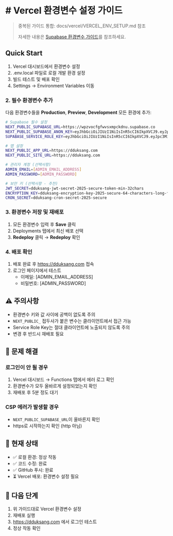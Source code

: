 # # Vercel 환경변수 설정 가이드

> 중복된 가이드 통합: docs/vercel/VERCEL_ENV_SETUP.md 참조
>
> 자세한 내용은 [Supabase 환경변수 가이드](guides/SUPABASE_ENV_GUIDE.md)를 참조하세요.

## Quick Start

1. Vercel 대시보드에서 환경변수 설정
2. .env.local 파일로 로컬 개발 환경 설정
3. 빌드 테스트 및 배포 확인
3. Settings → Environment Variables 이동

### 2. 필수 환경변수 추가

다음 환경변수들을 **Production**, **Preview**, **Development** 모든 환경에 추가:

```bash
# Supabase 필수 설정
NEXT_PUBLIC_SUPABASE_URL=https://wpzvocfgfwvsxmpckdnu.supabase.co
NEXT_PUBLIC_SUPABASE_ANON_KEY=eyJhbGciOiJIUzI1NiIsInR5cCI6IkpXVCJ9.eyJpc3MiOiJzdXBhYmFzZSIsInJlZiI6IndwenZvY2ZnZnd2c3htcGNrZG51Iiwicm9sZSI6ImFub24iLCJpYXQiOjE3MzM0ODczNDQsImV4cCI6MjA0OTA2MzM0NH0.aEvk3fQSNSwOvQhU0yaxE_0UdJGqChhGyQtQPzSZlqU
SUPABASE_SERVICE_ROLE_KEY=eyJhbGciOiJIUzI1NiIsInR5cCI6IkpXVCJ9.eyJpc3MiOiJzdXBhYmFzZSIsInJlZiI6IndwenZvY2ZnZnd2c3htcGNrZG51Iiwicm9sZSI6InNlcnZpY2Vfcm9sZSIsImlhdCI6MTczMzQ4NzM0NCwiZXhwIjoyMDQ5MDYzMzQ0fQ.jyQQCpS-lAHvOpqZwBmQzOPwMv-nEtJlT7bsBA7TNVE

# 앱 설정
NEXT_PUBLIC_APP_URL=https://dduksang.com
NEXT_PUBLIC_SITE_URL=https://dduksang.com

# 관리자 계정 (선택사항)
ADMIN_EMAIL=[ADMIN_EMAIL_ADDRESS]
ADMIN_PASSWORD=[ADMIN_PASSWORD]

# 보안 키 (선택사항 - 추천)
JWT_SECRET=dduksang-jwt-secret-2025-secure-token-min-32chars
ENCRYPTION_KEY=dduksang-encryption-key-2025-secure-64-characters-long-for-aes256
CRON_SECRET=dduksang-cron-secret-2025-secure
```

### 3. 환경변수 저장 및 재배포

1. 모든 환경변수 입력 후 **Save** 클릭
2. Deployments 탭에서 최신 배포 선택
3. **Redeploy** 클릭 → **Redeploy** 확인

### 4. 배포 확인

1. 배포 완료 후 https://dduksang.com 접속
2. 로그인 페이지에서 테스트
   - 이메일: [ADMIN_EMAIL_ADDRESS]
   - 비밀번호: [ADMIN_PASSWORD]

## ⚠️ 주의사항

- 환경변수 키와 값 사이에 공백이 없도록 주의
- `NEXT_PUBLIC_` 접두사가 붙은 변수는 클라이언트에서 접근 가능
- Service Role Key는 절대 클라이언트에 노출되지 않도록 주의
- 변경 후 반드시 재배포 필요

## 🔧 문제 해결

### 로그인이 안 될 경우

1. Vercel 대시보드 → Functions 탭에서 에러 로그 확인
2. 환경변수가 모두 올바르게 설정되었는지 확인
3. 재배포 후 5분 정도 대기

### CSP 에러가 발생할 경우

- `NEXT_PUBLIC_SUPABASE_URL`이 올바른지 확인
- https로 시작하는지 확인 (http 아님)

## 📝 현재 상태

- ✅ 로컬 환경: 정상 작동
- ✅ 코드 수정: 완료
- ✅ GitHub 푸시: 완료
- ⏳ Vercel 배포: 환경변수 설정 필요

## 🚀 다음 단계

1. 위 가이드대로 Vercel 환경변수 설정
2. 재배포 실행
3. https://dduksang.com 에서 로그인 테스트
4. 정상 작동 확인
